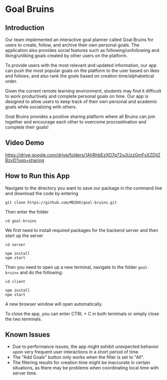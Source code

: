 # Goal Bruins

## Introduction

Our team implemented an interactive goal planner called Goal Bruins for users to create, follow, and archive their own personal goals. The application also provides social features such as following/unfollowing and liking/unliking goals created by other users on the platform. 


To provide users with the most relevant and updated information, our app can push the most popular goals on the platform to the user based on likes and follows, and also rank the goals based on creation time/alphabetical order.


Given the current remote learning environment, students may find it difficult to work productively and complete personal goals on time. Our app is designed to allow users to keep track of their own personal and academic goals while socializing with others.


Goal Bruins provides a positive sharing platform where all Bruins can join together and encourage each other to overcome procrastination and complete their goals!


## Video Demo

https://drive.google.com/drive/folders/1AhRhbEzXO7q72vJUzzGmFsXZDjlZBzvD?usp=sharing


## How to Run this App

Navigate to the directory you want to save our package in the command line and download the code by entering

```
git clone https://github.com/MDZHX/goal-bruins.git
```

Then enter the folder

```
cd goal-bruins
```

We first need to install required packages for the backend server and then start up the server

```
cd server
```

```
npm install
npm start
```

Then you need to open up a new terminal, navigate to the folder `goal-bruins` and do the following:

```
cd client
```

```
npm install
npm start
```

A new browser window will open automatically.

To close the app, you can enter CTRL + C in both terminals or simply close the two terminals.

## Known Issues

* Due to performance issues, the app might exhibit unexpected behavior upon very frequent user interactions in a short period of time.
* The "Add Goals" button only works when the filter is set to "All".
* The filtering results for creation time might be inaccurate in certain situations, as there may be problems when coordinating local time with server time.

